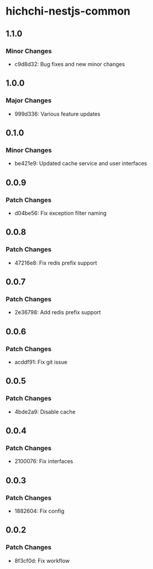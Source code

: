 # hichchi-nestjs-common

## 1.1.0

### Minor Changes

- c9d8d32: Bug fixes and new minor changes

## 1.0.0

### Major Changes

- 999d336: Various feature updates

## 0.1.0

### Minor Changes

- be421e9: Updated cache service and user interfaces

## 0.0.9

### Patch Changes

- d04be56: Fix exception filter naming

## 0.0.8

### Patch Changes

- 47216e8: Fix redis prefix support

## 0.0.7

### Patch Changes

- 2e36798: Add redis prefix support

## 0.0.6

### Patch Changes

- acddf91: Fix git issue

## 0.0.5

### Patch Changes

- 4bde2a9: Disable cache

## 0.0.4

### Patch Changes

- 2100076: Fix interfaces

## 0.0.3

### Patch Changes

- 1882604: Fix config

## 0.0.2

### Patch Changes

- 8f3cf0d: Fix workflow
